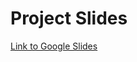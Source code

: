 # Project Slides

[Link to Google Slides](https://docs.google.com/presentation/d/1FB5NRMk5LpjSCZFZ8W5c3yP_2viStOTuMBXkV75Wuhg/edit?usp=sharing)
